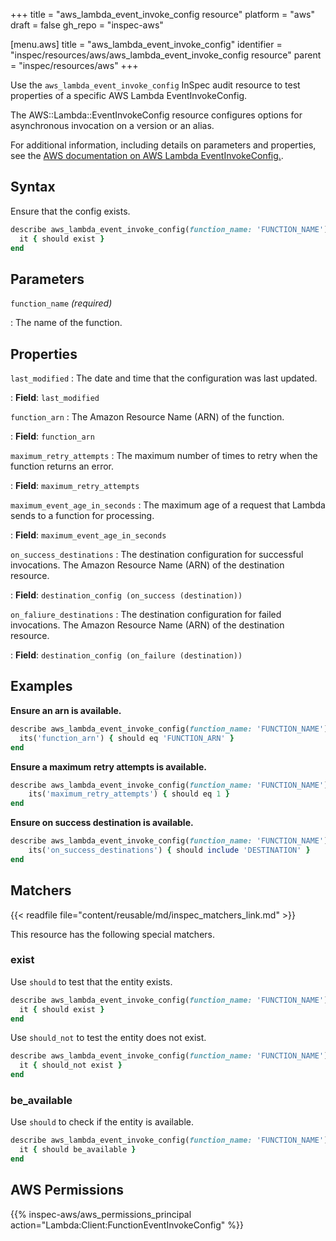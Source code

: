 +++
title = "aws_lambda_event_invoke_config resource"
platform = "aws"
draft = false
gh_repo = "inspec-aws"

[menu.aws]
title = "aws_lambda_event_invoke_config"
identifier = "inspec/resources/aws/aws_lambda_event_invoke_config resource"
parent = "inspec/resources/aws"
+++

Use the `aws_lambda_event_invoke_config` InSpec audit resource to test properties of a specific AWS Lambda EventInvokeConfig.

The AWS::Lambda::EventInvokeConfig resource configures options for asynchronous invocation on a version or an alias.

For additional information, including details on parameters and properties, see the [AWS documentation on AWS Lambda EventInvokeConfig.](https://docs.aws.amazon.com/AWSCloudFormation/latest/UserGuide/aws-resource-lambda-eventinvokeconfig.html).

## Syntax

Ensure that the config exists.

```ruby
describe aws_lambda_event_invoke_config(function_name: 'FUNCTION_NAME') do
  it { should exist }
end
```

## Parameters

`function_name` _(required)_

: The name of the function.

## Properties

`last_modified`
: The date and time that the configuration was last updated.

: **Field**: `last_modified`

`function_arn`
: The Amazon Resource Name (ARN) of the function.

: **Field**: `function_arn`

`maximum_retry_attempts`
: The maximum number of times to retry when the function returns an error.

: **Field**: `maximum_retry_attempts`

`maximum_event_age_in_seconds`
: The maximum age of a request that Lambda sends to a function for processing.

: **Field**: `maximum_event_age_in_seconds`

`on_success_destinations`
: The destination configuration for successful invocations. The Amazon Resource Name (ARN) of the destination resource.

: **Field**: `destination_config (on_success (destination))`

`on_faliure_destinations`
: The destination configuration for failed invocations. The Amazon Resource Name (ARN) of the destination resource.

: **Field**: `destination_config (on_failure (destination))`

## Examples

**Ensure an arn is available.**

```ruby
describe aws_lambda_event_invoke_config(function_name: 'FUNCTION_NAME') do
  its('function_arn') { should eq 'FUNCTION_ARN' }
end
```

**Ensure a maximum retry attempts is available.**

```ruby
describe aws_lambda_event_invoke_config(function_name: 'FUNCTION_NAME') do
    its('maximum_retry_attempts') { should eq 1 }
end
```

**Ensure on success destination is available.**

```ruby
describe aws_lambda_event_invoke_config(function_name: 'FUNCTION_NAME') do
    its('on_success_destinations') { should include 'DESTINATION' }
end
```

## Matchers

{{< readfile file="content/reusable/md/inspec_matchers_link.md" >}}

This resource has the following special matchers.

### exist

Use `should` to test that the entity exists.

```ruby
describe aws_lambda_event_invoke_config(function_name: 'FUNCTION_NAME') do
  it { should exist }
end
```

Use `should_not` to test the entity does not exist.

```ruby
describe aws_lambda_event_invoke_config(function_name: 'FUNCTION_NAME') do
  it { should_not exist }
end
```

### be_available

Use `should` to check if the entity is available.

```ruby
describe aws_lambda_event_invoke_config(function_name: 'FUNCTION_NAME') do
  it { should be_available }
end
```

## AWS Permissions

{{% inspec-aws/aws_permissions_principal action="Lambda:Client:FunctionEventInvokeConfig" %}}
